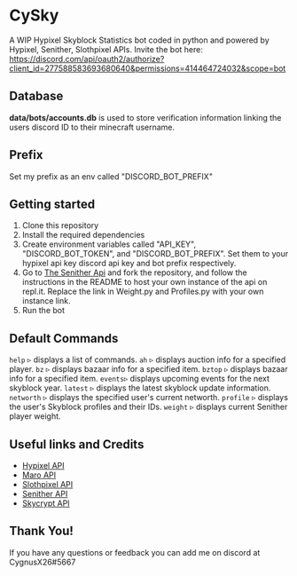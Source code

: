 # CySky

A WIP Hypixel Skyblock Statistics bot coded in python and powered by Hypixel, Senither, Slothpixel APIs.
Invite the bot here: https://discord.com/api/oauth2/authorize?client_id=277588583693680640&permissions=414464724032&scope=bot

## Database
**data/bots/accounts.db** is used to store verification information linking the users discord ID to their minecraft username.

## Prefix
Set my prefix as an env called "DISCORD_BOT_PREFIX"

## Getting started
1. Clone this repository
2. Install the required dependencies
3. Create environment variables called "API_KEY", "DISCORD_BOT_TOKEN", and "DISCORD_BOT_PREFIX". Set them to your hypixel api key discord api key and bot prefix respectively.
4. Go to [The Senither Api](https://github.com/Senither/hypixel-skyblock-facade) and fork the repository, and follow the instructions in the README to host your own instance of the api on repl.it. Replace the link in Weight.py and Profiles.py with your own instance link.
5. Run the bot

## Default Commands
`help` ▹ displays a list of commands.
`ah` ▹ displays auction info for a specified player.
`bz` ▹ displays bazaar info for a specified item.
`bztop` ▹ displays bazaar info for a specified item.
`events`▹ displays upcoming events for the next skyblock year. 
`latest` ▹ displays the latest skyblock update information.
`networth` ▹ displays the specified user's current networth.
`profile` ▹ displays the user's Skyblock profiles and their IDs.
`weight` ▹ displays current Senither player weight.

## Useful links and Credits
 - [Hypixel API](https://api.hypixel.net/)
 - [Maro API](https://maro.skybrokers.xyz/)
 - [Slothpixel API](https://docs.slothpixel.me/)
 - [Senither API](https://hypixel-api.senither.com/)
 - [Skycrypt API](https://sky.shiiyu.moe/api)

## Thank You!

If you have any questions or feedback you can add me on discord at CygnusX26#5667

